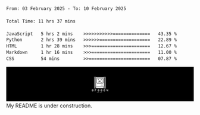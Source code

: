 <!--START_SECTION:waka-->

```txt
From: 03 February 2025 - To: 10 February 2025

Total Time: 11 hrs 37 mins

JavaScript   5 hrs 2 mins    >>>>>>>>>>>==============   43.35 %
Python       2 hrs 39 mins   >>>>>>===================   22.89 %
HTML         1 hr 28 mins    >>>======================   12.67 %
Markdown     1 hr 16 mins    >>>======================   11.00 %
CSS          54 mins         >>=======================   07.87 %
```

<!--END_SECTION:waka-->

<img src="https://raw.githubusercontent.com/n3xta/image-hosting/main/img/202411032331174.png"/>
My README is under construction. 
